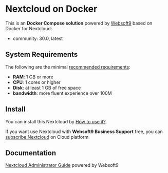 # Nextcloud on Docker  

This is an **Docker Compose solution** powered by [Websoft9](https://www.websoft9.com) based on Docker for Nextcloud:


 - community:  30.0, latest


## System Requirements

The following are the minimal [recommended requirements](https://github.com/nextcloud/docker):

* **RAM**: 1 GB or more
* **CPU**: 1 cores or higher
* **Disk**: at least 1 GB of free space
* **bandwidth**: more fluent experience over 100M  

## Install

You can install this Nextcloud by [How to use it?](https://github.com/Websoft9/docker-library#how-to-use-it).   

If you want use Nextcloud with **Websoft9 Business Support** free, you can [subscribe Nextcloud](https://www.websoft9.com/apps) on Cloud platform

## Documentation

[Nextcloud Administrator Guide](https://support.websoft9.com/docs/nextcloud) powered by Websoft9